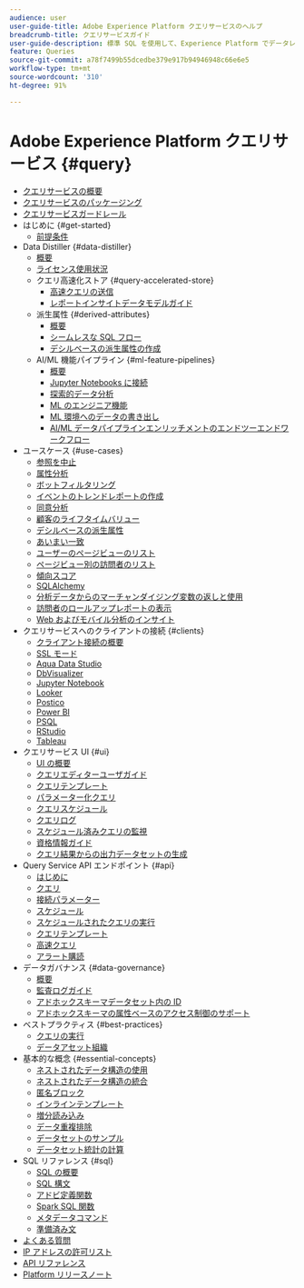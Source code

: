 ```yaml
---
audience: user
user-guide-title: Adobe Experience Platform クエリサービスのヘルプ
breadcrumb-title: クエリサービスガイド
user-guide-description: 標準 SQL を使用して、Experience Platform でデータレイク内のデータをクエリします。
feature: Queries
source-git-commit: a78f7499b55dcedbe379e917b94946948c66e6e5
workflow-type: tm+mt
source-wordcount: '310'
ht-degree: 91%

---
```



# Adobe Experience Platform クエリサービス {#query}

- [クエリサービスの概要](home.md)
- [クエリサービスのパッケージング](packages.md)
- [クエリサービスガードレール](guardrails.md)
- はじめに {#get-started}
   - [前提条件](get-started/prerequisites.md)
- Data Distiller {#data-distiller}
   - [概要](data-distiller/overview.md)
   - [ライセンス使用状況](data-distiller/license-usage.md)
   - クエリ高速化ストア {#query-accelerated-store}
      - [高速クエリの送信](data-distiller/query-accelerated-store/send-accelerated-queries.md)
      - [レポートインサイトデータモデルガイド](data-distiller/query-accelerated-store/reporting-insights-data-model.md)
   - 派生属性 {#derived-attributes}
      - [概要](data-distiller/derived-attributes/overview.md)
      - [シームレスな SQL フロー](data-distiller/derived-attributes/seamless-sql-flow.md)
      - [デシルベースの派生属性の作成](data-distiller/derived-attributes/decile-based-derived-attributes.md)
   - AI/ML 機能パイプライン {#ml-feature-pipelines}
      - [概要](data-distiller/ml-feature-pipelines/overview.md)
      - [Jupyter Notebooks に接続](data-distiller/ml-feature-pipelines/establish-connection.md)
      - [探索的データ分析](data-distiller/ml-feature-pipelines/exploratory-analysis.md)
      - [ML のエンジニア機能](data-distiller/ml-feature-pipelines/feature-engineering.md)
      - [ML 環境へのデータの書き出し](data-distiller/ml-feature-pipelines/export-data.md)
      - [AI/ML データパイプラインエンリッチメントのエンドツーエンドワークフロー](data-distiller/ml-feature-pipelines/end-to-end-notebook-workflow.md)
- ユースケース {#use-cases}
   - [参照を中止](use-cases/abandoned-browse.md)
   - [属性分析](use-cases/attribution-analysis.md)
   - [ボットフィルタリング](use-cases/bot-filtering.md)
   - [イベントのトレンドレポートの作成](use-cases/trended-report-of-events.md)
   - [同意分析](use-cases/consent-analysis.md)
   - [顧客のライフタイムバリュー](use-cases/customer-lifetime-value.md)
   - [デシルベースの派生属性](use-cases/deciles-use-case.md)
   - [あいまい一致](use-cases/fuzzy-match.md)
   - [ユーザーのページビューのリスト](use-cases/list-visitor-sessions.md)
   - [ページビュー別の訪問者のリスト](use-cases/visitors-by-number-of-page-views.md)
   - [傾向スコア](use-cases/propensity-score.md)
   - [SQLAlchemy](use-cases/sqlalchemy.md)
   - [分析データからのマーチャンダイジング変数の返しと使用](use-cases/merchandising-variables.md)
   - [訪問者のロールアップレポートの表示](use-cases/roll-up-report-of-a-visitor.md)
   - [Web およびモバイル分析のインサイト](use-cases/analytics-insights.md)
- クエリサービスへのクライアントの接続 {#clients}
   - [クライアント接続の概要](clients/overview.md)
   - [SSL モード](./clients/ssl-modes.md)
   - [Aqua Data Studio](clients/aqua-data-studio.md)
   - [DbVisualizer](./clients/dbvisulaizer.md)
   - [Jupyter Notebook](clients//jupyter-notebook.md)
   - [Looker](clients/looker.md)
   - [Postico](clients/postico.md)
   - [Power BI](clients/power-bi.md)
   - [PSQL](clients/psql.md)
   - [RStudio](clients/rstudio.md)
   - [Tableau](clients/tableau.md)
- クエリサービス UI {#ui}
   - [UI の概要](ui/overview.md)
   - [クエリエディターユーザガイド](ui/user-guide.md)
   - [クエリテンプレート](ui/query-templates.md)
   - [パラメーター化クエリ](ui/parameterized-queries.md)
   - [クエリスケジュール](ui/query-schedules.md)
   - [クエリログ](ui/query-logs.md)
   - [スケジュール済みクエリの監視](ui/monitor-queries.md)
   - [資格情報ガイド](ui/credentials.md)
   - [クエリ結果からの出力データセットの生成](ui/create-datasets.md)
- Query Service API エンドポイント {#api}
   - [はじめに](api/getting-started.md)
   - [クエリ](api/queries.md)
   - [接続パラメーター](api/connection-parameters.md)
   - [スケジュール](api/scheduled-queries.md)
   - [スケジュールされたクエリの実行](api/runs-scheduled-queries.md)
   - [クエリテンプレート](api/query-templates.md)
   - [高速クエリ](api/accelerated-queries.md)
   - [アラート購読](api/alert-subscriptions.md)
- データガバナンス {#data-governance}
   - [概要](data-governance/overview.md)
   - [監査ログガイド](data-governance/audit-log-guide.md)
   - [アドホックスキーマデータセット内の ID](data-governance/ad-hoc-schema-identities.md)
   - [アドホックスキーマの属性ベースのアクセス制御のサポート](./data-governance/ad-hoc-schema-labels.md)
- ベストプラクティス {#best-practices}
   - [クエリの実行](best-practices/writing-queries.md)
   - [データアセット組織](./best-practices/organize-data-assets.md)
- 基本的な概念 {#essential-concepts}
   - [ネストされたデータ構造の使用](essential-concepts/nested-data-structures.md)
   - [ネストされたデータ構造の統合](essential-concepts/flatten-nested-data.md)
   - [匿名ブロック](essential-concepts/anonymous-block.md)
   - [インラインテンプレート](essential-concepts/inline-templates.md)
   - [増分読み込み](essential-concepts/incremental-load.md)
   - [データ重複排除](essential-concepts/deduplication.md)
   - [データセットのサンプル](essential-concepts/dataset-samples.md)
   - [データセット統計の計算](essential-concepts/dataset-statistics.md)
- SQL リファレンス {#sql}
   - [SQL の概要](sql/overview.md)
   - [SQL 構文](sql/syntax.md)
   - [アドビ定義関数](sql/adobe-defined-functions.md)
   - [Spark SQL 関数](sql/spark-sql-functions.md)
   - [メタデータコマンド](sql/metadata.md)
   - [準備済み文](sql/prepared-statements.md)
- [よくある質問](troubleshooting-guide.md)
- [IP アドレスの許可リスト](ip-address-allowlist.md)
- [API リファレンス](https://www.adobe.io/experience-platform-apis/references/query-service/)
- [Platform リリースノート](https://docs.adobe.com/content/help/ja-JP/experience-platform/release-notes/latest.html)

